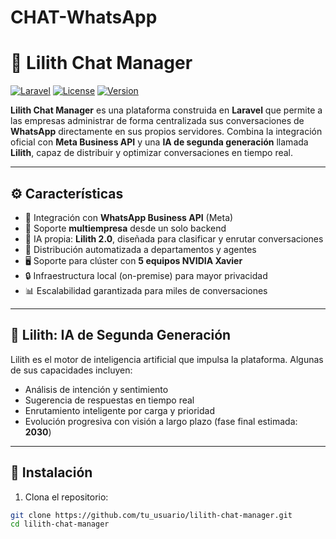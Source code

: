 # CHAT-WhatsApp
# 🤖 Lilith Chat Manager

[![Laravel](https://img.shields.io/badge/Laravel-Framework-red)](https://laravel.com)
[![License](https://img.shields.io/badge/license-MIT-blue.svg)](LICENSE)
[![Version](https://img.shields.io/badge/version-2.0.0-green)](#)

**Lilith Chat Manager** es una plataforma construida en **Laravel** que permite a las empresas administrar de forma centralizada sus conversaciones de **WhatsApp** directamente en sus propios servidores. Combina la integración oficial con **Meta Business API** y una **IA de segunda generación** llamada **Lilith**, capaz de distribuir y optimizar conversaciones en tiempo real.

---

## ⚙️ Características

- 📲 Integración con **WhatsApp Business API** (Meta)
- 🏢 Soporte **multiempresa** desde un solo backend
- 🧠 IA propia: **Lilith 2.0**, diseñada para clasificar y enrutar conversaciones
- 💼 Distribución automatizada a departamentos y agentes
- 🖥️ Soporte para clúster con **5 equipos NVIDIA Xavier**
- 🔒 Infraestructura local (on-premise) para mayor privacidad
- 📊 Escalabilidad garantizada para miles de conversaciones

---

## 🧠 Lilith: IA de Segunda Generación

Lilith es el motor de inteligencia artificial que impulsa la plataforma. Algunas de sus capacidades incluyen:

- Análisis de intención y sentimiento
- Sugerencia de respuestas en tiempo real
- Enrutamiento inteligente por carga y prioridad
- Evolución progresiva con visión a largo plazo (fase final estimada: **2030**)

---

## 🚀 Instalación

1. Clona el repositorio:
```bash
git clone https://github.com/tu_usuario/lilith-chat-manager.git
cd lilith-chat-manager
